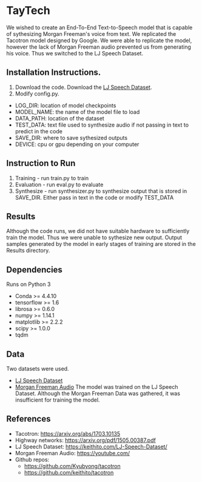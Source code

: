 # TayTech
We wished to create an End-To-End Text-to-Speech model that is capable of sythesizing Morgan Freeman's voice from text. We replicated the Tacotron model designed by Google. We were able to replicate the model, however the lack of Morgan Freeman audio prevented us from generating his voice. Thus we switched to the LJ Speech Dataset.  

## Installation Instructions. 
1. Download the code. Download the [LJ Speech Dataset](https://keithito.com/LJ-Speech-Dataset/).
2. Modify config.py. 
  - LOG_DIR: location of model checkpoints
  - MODEL_NAME: the name of the model file to load
  - DATA_PATH: location of the dataset
  - TEST_DATA: text file used to synthesize audio if not passing in text to predict in the code
  - SAVE_DIR: where to save sythesized outputs
  - DEVICE: cpu or gpu depending on your computer
 
## Instruction to Run
1. Training - run train.py to train
2. Evaluation - run eval.py to evaluate
3. Synthesize - run synthesizer.py to synthesize output that is stored in SAVE_DIR. Either pass in text in the code or modify TEST_DATA

## Results
Although the code runs, we did not have suitable hardware to sufficiently train the model. Thus we were unable to sythesize new output. Output samples generated by the model in early stages of training are stored in the Results directory.

## Dependencies
Runs on Python 3
- Conda >= 4.4.10
- tensorflow >= 1.6
- librosa >= 0.6.0
- numpy >= 1.14.1
- matplotlib >= 2.2.2
- scipy >= 1.0.0
- tqdm

## Data
Two datasets were used. 
  - [LJ Speech Dataset](https://keithito.com/LJ-Speech-Dataset/)
  - [Morgan Freeman Audio](https://drive.google.com/drive/folders/1efzGhWzDOpSxnCnofrmSYX_j7cYokCzN)
  The model was trained on the LJ Speech Dataset. Although the Morgan Freeman Data was gathered, it was insufficient for training the model.

## References
- Tacotron: https://arxiv.org/abs/1703.10135
- Highway networks: https://arxiv.org/pdf/1505.00387.pdf
- LJ Speech Dataset: https://keithito.com/LJ-Speech-Dataset/
- Morgan Freeman Audio: https://youtube.com/
- Github repos: 
  - https://github.com/Kyubyong/tacotron
  - https://github.com/keithito/tacotron
